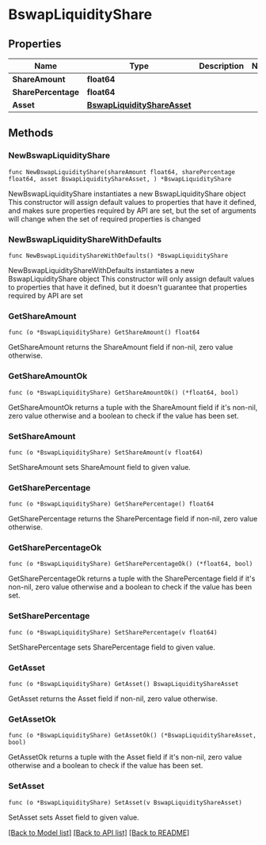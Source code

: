 # BswapLiquidityShare

## Properties

Name | Type | Description | Notes
------------ | ------------- | ------------- | -------------
**ShareAmount** | **float64** |  | 
**SharePercentage** | **float64** |  | 
**Asset** | [**BswapLiquidityShareAsset**](BswapLiquidityShareAsset.md) |  | 

## Methods

### NewBswapLiquidityShare

`func NewBswapLiquidityShare(shareAmount float64, sharePercentage float64, asset BswapLiquidityShareAsset, ) *BswapLiquidityShare`

NewBswapLiquidityShare instantiates a new BswapLiquidityShare object
This constructor will assign default values to properties that have it defined,
and makes sure properties required by API are set, but the set of arguments
will change when the set of required properties is changed

### NewBswapLiquidityShareWithDefaults

`func NewBswapLiquidityShareWithDefaults() *BswapLiquidityShare`

NewBswapLiquidityShareWithDefaults instantiates a new BswapLiquidityShare object
This constructor will only assign default values to properties that have it defined,
but it doesn't guarantee that properties required by API are set

### GetShareAmount

`func (o *BswapLiquidityShare) GetShareAmount() float64`

GetShareAmount returns the ShareAmount field if non-nil, zero value otherwise.

### GetShareAmountOk

`func (o *BswapLiquidityShare) GetShareAmountOk() (*float64, bool)`

GetShareAmountOk returns a tuple with the ShareAmount field if it's non-nil, zero value otherwise
and a boolean to check if the value has been set.

### SetShareAmount

`func (o *BswapLiquidityShare) SetShareAmount(v float64)`

SetShareAmount sets ShareAmount field to given value.


### GetSharePercentage

`func (o *BswapLiquidityShare) GetSharePercentage() float64`

GetSharePercentage returns the SharePercentage field if non-nil, zero value otherwise.

### GetSharePercentageOk

`func (o *BswapLiquidityShare) GetSharePercentageOk() (*float64, bool)`

GetSharePercentageOk returns a tuple with the SharePercentage field if it's non-nil, zero value otherwise
and a boolean to check if the value has been set.

### SetSharePercentage

`func (o *BswapLiquidityShare) SetSharePercentage(v float64)`

SetSharePercentage sets SharePercentage field to given value.


### GetAsset

`func (o *BswapLiquidityShare) GetAsset() BswapLiquidityShareAsset`

GetAsset returns the Asset field if non-nil, zero value otherwise.

### GetAssetOk

`func (o *BswapLiquidityShare) GetAssetOk() (*BswapLiquidityShareAsset, bool)`

GetAssetOk returns a tuple with the Asset field if it's non-nil, zero value otherwise
and a boolean to check if the value has been set.

### SetAsset

`func (o *BswapLiquidityShare) SetAsset(v BswapLiquidityShareAsset)`

SetAsset sets Asset field to given value.



[[Back to Model list]](../README.md#documentation-for-models) [[Back to API list]](../README.md#documentation-for-api-endpoints) [[Back to README]](../README.md)


